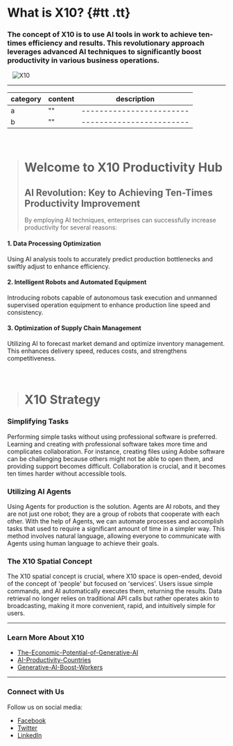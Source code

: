 # What is X10? {#tt .tt}

### The concept of X10 is to use AI tools in work to achieve ten-times efficiency and results. This revolutionary approach leverages advanced AI techniques to significantly boost productivity in various business operations.

​
 ​
![X10](https://img.freepik.com/free-photo/robot-working-office-instead-humans_23-2150911957.jpg?t=st=1718342349~exp=1718345949~hmac=a4c554ada61b7f82ffe54997d3d13dd937ea8755d740cdb54a25dac9bbadcc53&w=1480)
 ​

---

| category | content | description              |
| -------- | ------- | ------------------------ |
| a        | ""      | ------------------------ |
| b        | ""      | ------------------------ |

<br>

> # Welcome to X10 Productivity Hub
>
> ## AI Revolution: Key to Achieving Ten-Times Productivity Improvement
>
> By employing AI techniques, enterprises can successfully increase productivity for several reasons:

#### 1. Data Processing Optimization

Using AI analysis tools to accurately predict production bottlenecks and swiftly adjust to enhance efficiency.

#### 2. Intelligent Robots and Automated Equipment

Introducing robots capable of autonomous task execution and unmanned supervised operation equipment to enhance production line speed and consistency.

#### 3. Optimization of Supply Chain Management

Utilizing AI to forecast market demand and optimize inventory management. This enhances delivery speed, reduces costs, and strengthens competitiveness.

<br>

> # X10 Strategy

### Simplifying Tasks

Performing simple tasks without using professional software is preferred. Learning and creating with professional software takes more time and complicates collaboration. For instance, creating files using Adobe software can be challenging because others might not be able to open them, and providing support becomes difficult. Collaboration is crucial, and it becomes ten times harder without accessible tools.

### Utilizing AI Agents

Using Agents for production is the solution. Agents are AI robots, and they are not just one robot; they are a group of robots that cooperate with each other. With the help of Agents, we can automate processes and accomplish tasks that used to require a significant amount of time in a simpler way. This method involves natural language, allowing everyone to communicate with Agents using human language to achieve their goals.

### The X10 Spatial Concept

The X10 spatial concept is crucial, where X10 space is open-ended, devoid of the concept of 'people' but focused on 'services'. Users issue simple commands, and AI automatically executes them, returning the results. Data retrieval no longer relies on traditional API calls but rather operates akin to broadcasting, making it more convenient, rapid, and intuitively simple for users.
<br>

---

### Learn More About X10

- [The-Economic-Potential-of-Generative-AI](https://www.mckinsey.com/capabilities/mckinsey-digital/our-insights/the-economic-potential-of-generative-ai-the-next-productivity-frontier#work-and-productivity)
- [AI-Productivity-Countries](https://www.weforum.org/agenda/2020/12/ai-productivity-automation-artificial-intelligence-countries/)
- [Generative-AI-Boost-Workers](https://mitsloan.mit.edu/ideas-made-to-matter/how-generative-ai-can-boost-highly-skilled-workers-productivity)

---

### Connect with Us

Follow us on social media:

- [Facebook](#)
- [Twitter](#)
- [LinkedIn](#)


